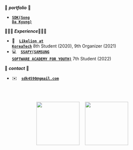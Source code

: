 📁 ***portfolio*** 📁
- <code><a href="https://elemental-tune-647.notion.site/e79d3bad5cf24da5b192d147f7752b47">**SDK(Song Da Kyung)**</a></code>

👩🏻‍💻 ***Experience***👩🏻‍💻
- 🦁&emsp;<code><a href="https://www.likelion.net/">**Likelion at KoreaTech**</a></code> 8th Student (2020), 9th Organizer (2021)&emsp;
- 💻&emsp;<code><a href="https://www.ssafy.com/ksp/jsp/swp/swpMain.jsp">**SSAFY(SAMSUNG SOFTWARE ACADEMY FOR YOUTH)**</a></code> 7th Student (2022)&emsp;

📨  ***contact***  📨
<!-- - 🖥&emsp;<code><a href="https://sa11k.tistory.com/">**tistory**</a></code> -->
- ✉️&emsp;<code>**sdk4590@gmail.com**</code>

<br></br>
<div align="center">
<img style="height:140px;" src="https://github-readme-stats.vercel.app/api/top-langs/?username=sa11k&layout=compact"/>&emsp;
<img style="height:140px;" src="https://github-readme-stats.vercel.app/api?username=sa11k&show_icons=true&theme=buefy&line_height=21"/>
</div>
